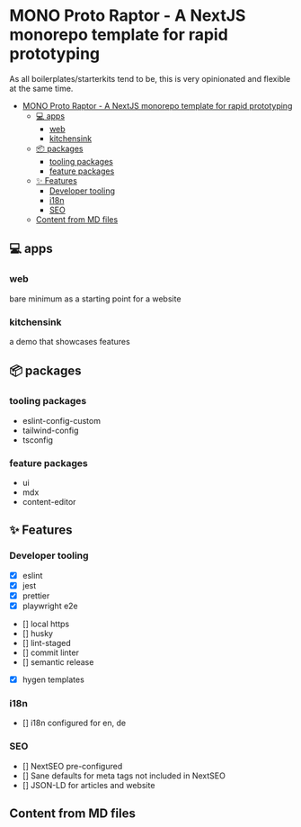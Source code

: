 # MONO Proto Raptor - A NextJS monorepo template for rapid prototyping

As all boilerplates/starterkits tend to be, this is very opinionated and flexible at the same time.

- [MONO Proto Raptor - A NextJS monorepo template for rapid prototyping](#mono-proto-raptor---a-nextjs-monorepo-template-for-rapid-prototyping)
  - [💻 apps](#-apps)
    - [web](#web)
    - [kitchensink](#kitchensink)
  - [📦 packages](#-packages)
    - [tooling packages](#tooling-packages)
    - [feature packages](#feature-packages)
  - [✨ Features](#-features)
    - [Developer tooling](#developer-tooling)
    - [i18n](#i18n)
    - [SEO](#seo)
  - [Content from MD files](#content-from-md-files)

## 💻 apps

### web

bare minimum as a starting point for a website

### kitchensink

a demo that showcases features

## 📦 packages

### tooling packages

- eslint-config-custom
- tailwind-config
- tsconfig

### feature packages

- ui
- mdx
- content-editor

## ✨ Features

### Developer tooling

- [x] eslint
- [x] jest
- [x] prettier
- [x] playwright e2e
- [] local https
- [] husky
- [] lint-staged
- [] commit linter
- [] semantic release
- [x] hygen templates

### i18n

- [] i18n configured for en, de

### SEO

- [] NextSEO pre-configured
- [] Sane defaults for meta tags not included in NextSEO
- [] JSON-LD for articles and website

## Content from MD files
